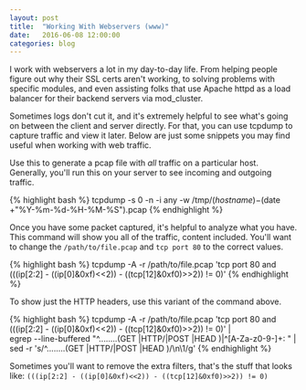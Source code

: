 ```yaml
---
layout: post
title:  "Working With Webservers (www)"
date:   2016-06-08 12:00:00
categories: blog
---
```

I work with webservers a lot in my day-to-day life. From helping people figure out why their SSL certs aren't working, to solving problems with specific modules, and even assisting folks that use Apache httpd as a load balancer for their backend servers via mod_cluster.

Sometimes logs don't cut it, and it's extremely helpful to see what's going on between the client and server directly. For that, you can use tcpdump to capture traffic and view it later. Below are just some snippets you may find useful when working with web traffic.

Use this to generate a pcap file with *all* traffic on a particular host. Generally, you'll run this on your server to see incoming and outgoing traffic.

{% highlight bash %}
tcpdump -s 0 -n -i any -w /tmp/$(hostname)-$(date +"%Y-%m-%d-%H-%M-%S").pcap
{% endhighlight %}

Once you have some packet captured, it's helpful to analyze what you have. This command will show you all of the traffic, content included. You'll want to change the `/path/to/file.pcap` and `tcp port 80` to the correct values.

{% highlight bash %}
tcpdump -A -r /path/to/file.pcap 'tcp port 80 and (((ip[2:2] - ((ip[0]&0xf)<<2)) - ((tcp[12]&0xf0)>>2)) != 0)'
{% endhighlight %}

To show just the HTTP headers, use this variant of the command above.

{% highlight bash %}
tcpdump -A -r /path/to/file.pcap 'tcp port 80 and (((ip[2:2] - ((ip[0]&0xf)<<2)) - ((tcp[12]&0xf0)>>2)) != 0)' | \
egrep --line-buffered "^........(GET |HTTP\/|POST |HEAD )|^[A-Za-z0-9-]+: " | \
sed -r 's/^........(GET |HTTP\/|POST |HEAD )/\n\1/g'
{% endhighlight %}

Sometimes you'll want to remove the extra filters, that's the stuff that looks like: `(((ip[2:2] - ((ip[0]&0xf)<<2)) - ((tcp[12]&0xf0)>>2)) != 0)`